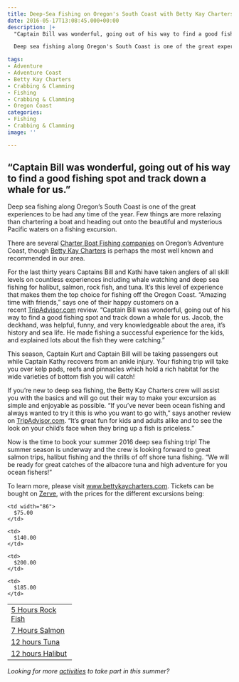 ```yaml
---
title: Deep-Sea Fishing on Oregon's South Coast with Betty Kay Charters
date: 2016-05-17T13:08:45.000+00:00
description: |+
  "Captain Bill was wonderful, going out of his way to find a good fishing spot and track down a whale for us."

  Deep sea fishing along Oregon's South Coast is one of the great experiences to be had any time of the year. Few things are more relaxing than chartering a boat and heading out onto the beautiful and mysterious Pacific waters on a fishing excursion.

tags:
- Adventure
- Adventure Coast
- Betty Kay Charters
- Crabbing & Clamming
- Fishing
- Crabbing & Clamming
- Oregon Coast
categories:
- Fishing
- Crabbing & Clamming
image: ''

---
```

## “Captain Bill was wonderful, going out of his way to find a good fishing spot and track down a whale for us.”

Deep sea fishing along Oregon’s South Coast is one of the great experiences to be had any time of the year. Few things are more relaxing than chartering a boat and heading out onto the beautiful and mysterious Pacific waters on a fishing excursion.

There are several <a href="/featured-adventures/fishing-crabbing-clamming/" target="_blank">Charter Boat Fishing companies</a> on Oregon’s Adventure Coast, though <a href="http://www.bettykaycharters.com/" target="_blank">Betty Kay Charters</a> is perhaps the most well known and recommended in our area.

For the last thirty years Captains Bill and Kathi have taken anglers of all skill levels on countless experiences including whale watching and deep sea fishing for halibut, salmon, rock fish, and tuna. It’s this level of experience that makes them the top choice for fishing off the Oregon Coast. “Amazing time with friends,” says one of their happy customers on a recent <a href="https://www.tripadvisor.com/Attraction_Review-g51801-d7910125-Reviews-Betty_Kay_Charter-Charleston_Oregon.html" target="_blank">TripAdvisor.com</a> review. “Captain Bill was wonderful, going out of his way to find a good fishing spot and track down a whale for us. Jacob, the deckhand, was helpful, funny, and very knowledgeable about the area, it’s history and sea life. He made fishing a successful experience for the kids, and explained lots about the fish they were catching.”

This season, Captain Kurt and Captain Bill will be taking passengers out while Captain Kathy recovers from an ankle injury. Your fishing trip will take you over kelp pads, reefs and pinnacles which hold a rich habitat for the wide varieties of bottom fish you will catch!

If you’re new to deep sea fishing, the Betty Kay Charters crew will assist you with the basics and will go out their way to make your excursion as simple and enjoyable as possible. “If you’ve never been ocean fishing and always wanted to try it this is who you want to go with,” says another review on <a href="https://www.tripadvisor.com/Attraction_Review-g51801-d7910125-Reviews-Betty_Kay_Charter-Charleston_Oregon.html" target="_blank">TripAdvisor.com</a>. “It’s great fun for kids and adults alike and to see the look on your child’s face when they bring up a fish is priceless.”

Now is the time to book your summer 2016 deep sea fishing trip! The summer season is underway and the crew is looking forward to great salmon trips, halibut fishing and the thrills of off shore tuna fishing. “We will be ready for great catches of the albacore tuna and high adventure for you ocean fishers!”

To learn more, please visit <a href="http://www.bettykaycharters.com/" target="_blank">www.bettykaycharters.com</a>. Tickets can be bought on <a href="https://www.zerve.com/FishBettyKay" target="_blank">Zerve</a>, with the prices for the different excursions being:

<table border="0" width="251" cellspacing="0" cellpadding="2">
<tr>
<td width="129">
<a href="http://www.zerve.com/FishBettyKay/RockFish" target="_blank">5 Hours Rock Fish</a>
</td>

    <td width="86">
      $75.00
    </td>

</tr>

<tr>
<td>
<a href="http://www.zerve.com/FishBettyKay/Salmon" target="_blank">7 Hours Salmon</a>
</td>

    <td>
      $140.00
    </td>

</tr>

<tr>
<td>
<a href="http://www.zerve.com/FishBettyKay/TunaFish" target="_blank">12 hours Tuna</a>
</td>

    <td>
      $200.00
    </td>

</tr>

<tr>
<td>
<a href="http://www.zerve.com/FishBettyKay/Halibut" target="_blank">12 hours Halibut</a>
</td>

    <td>
      $185.00
    </td>

</tr>
</table>

_Looking for more <a href="/activities/" target="_blank">activities</a> to take part in this summer?_